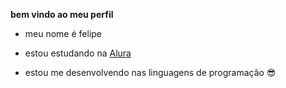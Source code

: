 **bem vindo ao meu perfil**

- meu nome é felipe

- estou estudando na [Alura](https://www.alura.pr.gov.br)
- estou me desenvolvendo nas linguagens de programação 😎
